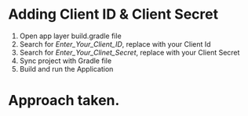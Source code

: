 # Adding Client ID & Client Secret
1. Open app layer build.gradle file
2. Search for *Enter_Your_Client_ID*, replace with your Client Id
3. Search for *Enter_Your_Clinet_Secret*, replace with your Client Secret
4. Sync project with Gradle file
5. Build and run the Application

# Approach taken.
